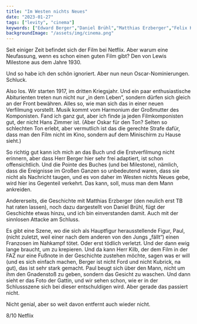 ```yaml
---
title: "Im Westen nichts Neues"
date: "2023-01-27"
tags: ["levity", "cinema"]
keywords: ["Edward Berger","Daniel Brühl","Matthias Erzberger","Felix Kammerer","Albrecht Schuch","Lewis Milestone","Andreas Kilb","Stanley Kubrick","John Ford"]
backgroundImage: "/assets/img/cinema.png"
---
```

Seit einiger Zeit befindet sich der Film bei Netflix. Aber warum eine Neufassung, wenn es schon einen guten Film gibt? Den von Lewis Milestone aus dem Jahre 1930. 

Und so habe ich den schön ignoriert. Aber nun neun Oscar-Nominierungen. Schluck.

Also los. Wir starten 1917, im dritten Kriegsjahr. Und ein paar enthusiastische Abiturienten treten nun nicht nur „in dem Leben“, sondern dürfen sich gleich an der Front bewähren. Alles so, wie man sich das in einer neuen Verfilmung vorstellt. Musik kommt vom Harmonium der Großmutter des Komponisten. Fand ich ganz gut, aber ich finde ja jeden Filmkomponisten gut, der nicht Hans Zimmer ist. (Aber Oskar für den Ton? Selten so schlechten Ton erlebt, aber vermutlich ist das die gerechte Strafe dafür, dass man den Film nicht im Kino, sondern auf dem Minischirm zu Hause sieht.)

So richtig gut kann ich mich an das Buch und die Erstverfilmung nicht erinnern, aber dass Herr Berger hier sehr frei adaptiert, ist schon offensichtlich. Und die Pointe des Buches (und bei Milestone), nämlich, dass die Ereignisse im Großen Ganzen so unbedeutend waren, dass sie nicht als Nachricht taugen, und es von daher im Westen nichts Neues gebe, wird hier ins Gegenteil verkehrt. Das kann, soll, muss man dem Mann ankreiden.

Andererseits, die Geschichte mit Matthias Erzberger (den neulich erst TB hat raten lassen), noch dazu dargestellt von Daniel Brühl, fügt der Geschichte etwas hinzu, und ich bin einverstanden damit. Auch mit der sinnlosen Attacke am Schluss.

Es gibt eine Szene, wo die sich als Hauptfigur herausstellende Figur, Paul, (nicht zuletzt, weil einer nach dem anderen von den Jungs „fällt“) einen Franzosen im Nahkampf tötet. Oder erst tödlich verletzt. Und der dann ewig lange braucht, um zu krepieren. Und da kann Herr Kilb, der dem Film in der FAZ nur eine Fußnote in der Geschichte zustehen möchte, sagen was er will (und es sich einfach machen, Berger ist nicht Ford und nicht Kubrick, na gut), das ist sehr stark gemacht. Paul beugt sich über den Mann, nicht um ihm den Gnadenstoß zu geben, sondern das Gesicht zu waschen. Und dann sieht er das Foto der Gattin, und wir sehen schon, wie er in der Schlussszene sich bei dieser entschuldigen wird. Aber gerade das passiert nicht.

Nicht genial, aber so weit davon entfernt auch wieder nicht.

8/10 Netflix

